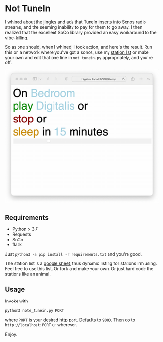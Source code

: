 # Not TuneIn

I [whined](https://twitter.com/steingart/status/1555191526229266438) about the jingles and ads that TuneIn inserts into Sonos radio streams, and the seeming inability to pay for them to go away. I then realized that the excellent SoCo library provided an easy workaround to the vibe-killing. 

So as one should, when I whined, I took action, and here's the result. Run this on a network where you've got a sonos, use my [station list](https://docs.google.com/spreadsheets/d/1eCQ94Ur71X0C5-EoPVfuTXJH6f3zYkt1pFmO2872eVs/edit#gid=0) or make your own and edit that one line in `not_tunein.py` appropriately, and you're off.

![not_tunein](not_tunein.gif)

## Requirements
- Python > 3.7
- Requests 
- SoCo
- flask

Just `python3 -m pip install -r requirements.txt` and you're good.

The station list is a [google sheet](https://docs.google.com/spreadsheets/d/1eCQ94Ur71X0C5-EoPVfuTXJH6f3zYkt1pFmO2872eVs/), thus dynamic listing for stations I'm using. Feel free to use this list. Or fork and make your own. Or just hard code the stations like an animal.

## Usage
Invoke with 
```
python3 note_tunein.py PORT
```
where `PORT` is your desired http port. Defaults to `9000`. Then go to `http://localhost:PORT` or wherever. 

Enjoy.
